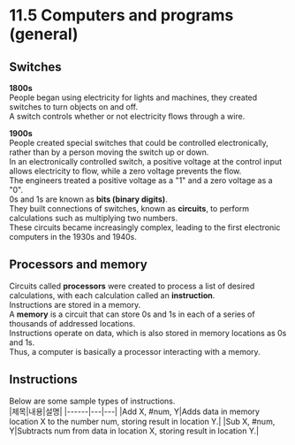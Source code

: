 # 11.5 Computers and programs (general)

## Switches
**1800s**   
People began using electricity for lights and machines, they created switches to turn objects on and off.   
A switch controls whether or not electricity flows through a wire.   

**1900s**   
People created special switches that could be controlled electronically, rather than by a person moving the switch up or down.   
In an electronically controlled switch, a positive voltage at the control input allows electricity to flow, while a zero voltage prevents the flow.   
The engineers treated a positive voltage as a "1" and a zero voltage as a "0".   
0s and 1s are known as **bits (binary digits)**.   
They built connections of switches, known as **circuits**, to perform calculations such as multiplying two numbers.     
These circuits became increasingly complex, leading to the first electronic computers in the 1930s and 1940s.   

## Processors and memory
Circuits called **processors** were created to process a list of desired calculations, with each calculation called an **instruction**.   
Instructions are stored in a memory.   
A **memory** is a circuit that can store 0s and 1s in each of a series of thousands of addressed locations.   
Instructions operate on data, which is also stored in memory locations as 0s and 1s.   
Thus, a computer is basically a processor interacting with a memory.   

## Instructions
Below are some sample types of instructions.   
|제목|내용|설명|
|------|---|---|
|Add X, #num, Y|Adds data in memory location X to the number num, storing result in location Y.|
|Sub X, #num, Y|Subtracts num from data in location X, storing result in location Y.|
